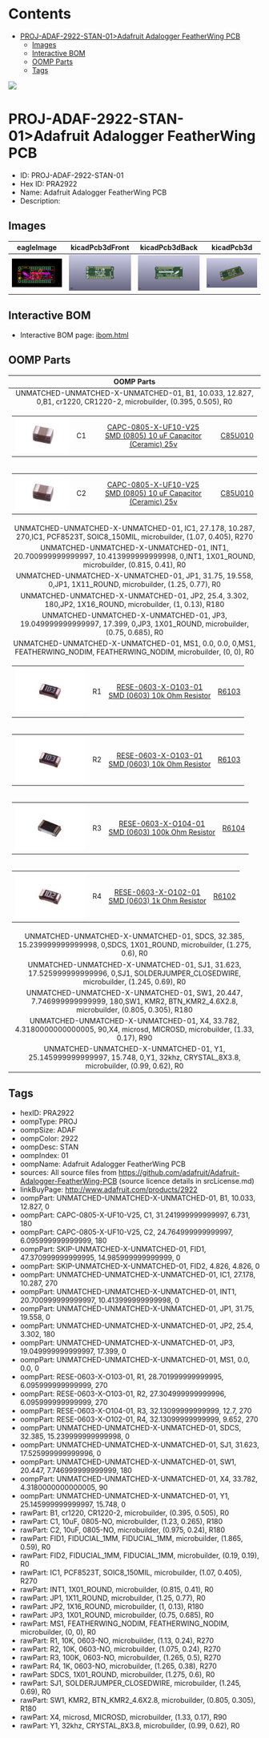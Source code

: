 



Contents
========

* [PROJ-ADAF-2922-STAN-01>Adafruit Adalogger FeatherWing PCB](#proj-adaf-2922-stan-01adafruit-adalogger-featherwing-pcb)
	* [Images](#images)
	* [Interactive BOM](#interactive-bom)
	* [OOMP Parts](#oomp-parts)
	* [Tags](#tags)
  
![][im]
# PROJ-ADAF-2922-STAN-01>Adafruit Adalogger FeatherWing PCB

- ID: PROJ-ADAF-2922-STAN-01
- Hex ID: PRA2922
- Name: Adafruit Adalogger FeatherWing PCB
- Description: 

## Images
  
  

|eagleImage|kicadPcb3dFront|kicadPcb3dBack|kicadPcb3d|
| :---: | :---: | :---: | :---: |
|[![eagleImage](eagleImage_140.png)](eagleImage_600.png)|[![kicadPcb3dFront](kicadPcb3dFront_140.png)](kicadPcb3dFront_600.png)|[![kicadPcb3dBack](kicadPcb3dBack_140.png)](kicadPcb3dBack_600.png)|[![kicadPcb3d](kicadPcb3d_140.png)](kicadPcb3d_600.png)|

## Interactive BOM

- Interactive BOM page: [ibom.html](kicad/bom/ibom.html)

## OOMP Parts
  

|OOMP Parts|
| :---: |
|UNMATCHED-UNMATCHED-X-UNMATCHED-01, B1, 10.033, 12.827, 0,B1, cr1220, CR1220-2, microbuilder, (0.395, 0.505), R0|
|<table><tr><td>![CAPC-0805-X-UF10-V25](https://raw.githubusercontent.com/oomlout/oomlout_OOMP_parts/main/CAPC-0805-X-UF10-V25/image_140.jpg)</td><td> C1</td><td>[CAPC-0805-X-UF10-V25<br>SMD (0805) 10 uF Capacitor (Ceramic) 25v](https://github.com/oomlout/oomlout_OOMP_parts/tree/main/CAPC-0805-X-UF10-V25/)</td><td>[C85U010](https://github.com/oomlout/oomlout_OOMP_parts/tree/main/CAPC-0805-X-UF10-V25/)</td></tr></table>|
|<table><tr><td>![CAPC-0805-X-UF10-V25](https://raw.githubusercontent.com/oomlout/oomlout_OOMP_parts/main/CAPC-0805-X-UF10-V25/image_140.jpg)</td><td> C2</td><td>[CAPC-0805-X-UF10-V25<br>SMD (0805) 10 uF Capacitor (Ceramic) 25v](https://github.com/oomlout/oomlout_OOMP_parts/tree/main/CAPC-0805-X-UF10-V25/)</td><td>[C85U010](https://github.com/oomlout/oomlout_OOMP_parts/tree/main/CAPC-0805-X-UF10-V25/)</td></tr></table>|
|UNMATCHED-UNMATCHED-X-UNMATCHED-01, IC1, 27.178, 10.287, 270,IC1, PCF8523T, SOIC8_150MIL, microbuilder, (1.07, 0.405), R270|
|UNMATCHED-UNMATCHED-X-UNMATCHED-01, INT1, 20.700999999999997, 10.413999999999998, 0,INT1, 1X01_ROUND, microbuilder, (0.815, 0.41), R0|
|UNMATCHED-UNMATCHED-X-UNMATCHED-01, JP1, 31.75, 19.558, 0,JP1, 1X11_ROUND, microbuilder, (1.25, 0.77), R0|
|UNMATCHED-UNMATCHED-X-UNMATCHED-01, JP2, 25.4, 3.302, 180,JP2, 1X16_ROUND, microbuilder, (1, 0.13), R180|
|UNMATCHED-UNMATCHED-X-UNMATCHED-01, JP3, 19.049999999999997, 17.399, 0,JP3, 1X01_ROUND, microbuilder, (0.75, 0.685), R0|
|UNMATCHED-UNMATCHED-X-UNMATCHED-01, MS1, 0.0, 0.0, 0,MS1, FEATHERWING_NODIM, FEATHERWING_NODIM, microbuilder, (0, 0), R0|
|<table><tr><td>![RESE-0603-X-O103-01](https://raw.githubusercontent.com/oomlout/oomlout_OOMP_parts/main/RESE-0603-X-O103-01/image_140.jpg)</td><td> R1</td><td>[RESE-0603-X-O103-01<br>SMD (0603) 10k Ohm Resistor](https://github.com/oomlout/oomlout_OOMP_parts/tree/main/RESE-0603-X-O103-01/)</td><td>[R6103](https://github.com/oomlout/oomlout_OOMP_parts/tree/main/RESE-0603-X-O103-01/)</td></tr></table>|
|<table><tr><td>![RESE-0603-X-O103-01](https://raw.githubusercontent.com/oomlout/oomlout_OOMP_parts/main/RESE-0603-X-O103-01/image_140.jpg)</td><td> R2</td><td>[RESE-0603-X-O103-01<br>SMD (0603) 10k Ohm Resistor](https://github.com/oomlout/oomlout_OOMP_parts/tree/main/RESE-0603-X-O103-01/)</td><td>[R6103](https://github.com/oomlout/oomlout_OOMP_parts/tree/main/RESE-0603-X-O103-01/)</td></tr></table>|
|<table><tr><td>![RESE-0603-X-O104-01](https://raw.githubusercontent.com/oomlout/oomlout_OOMP_parts/main/RESE-0603-X-O104-01/image_140.jpg)</td><td> R3</td><td>[RESE-0603-X-O104-01<br>SMD (0603) 100k Ohm Resistor](https://github.com/oomlout/oomlout_OOMP_parts/tree/main/RESE-0603-X-O104-01/)</td><td>[R6104](https://github.com/oomlout/oomlout_OOMP_parts/tree/main/RESE-0603-X-O104-01/)</td></tr></table>|
|<table><tr><td>![RESE-0603-X-O102-01](https://raw.githubusercontent.com/oomlout/oomlout_OOMP_parts/main/RESE-0603-X-O102-01/image_140.jpg)</td><td> R4</td><td>[RESE-0603-X-O102-01<br>SMD (0603) 1k Ohm Resistor](https://github.com/oomlout/oomlout_OOMP_parts/tree/main/RESE-0603-X-O102-01/)</td><td>[R6102](https://github.com/oomlout/oomlout_OOMP_parts/tree/main/RESE-0603-X-O102-01/)</td></tr></table>|
|UNMATCHED-UNMATCHED-X-UNMATCHED-01, SDCS, 32.385, 15.239999999999998, 0,SDCS, 1X01_ROUND, microbuilder, (1.275, 0.6), R0|
|UNMATCHED-UNMATCHED-X-UNMATCHED-01, SJ1, 31.623, 17.525999999999996, 0,SJ1, SOLDERJUMPER_CLOSEDWIRE, microbuilder, (1.245, 0.69), R0|
|UNMATCHED-UNMATCHED-X-UNMATCHED-01, SW1, 20.447, 7.746999999999999, 180,SW1, KMR2, BTN_KMR2_4.6X2.8, microbuilder, (0.805, 0.305), R180|
|UNMATCHED-UNMATCHED-X-UNMATCHED-01, X4, 33.782, 4.3180000000000005, 90,X4, microsd, MICROSD, microbuilder, (1.33, 0.17), R90|
|UNMATCHED-UNMATCHED-X-UNMATCHED-01, Y1, 25.145999999999997, 15.748, 0,Y1, 32khz, CRYSTAL_8X3.8, microbuilder, (0.99, 0.62), R0|

## Tags

- hexID: PRA2922
- oompType: PROJ
- oompSize: ADAF
- oompColor: 2922
- oompDesc: STAN
- oompIndex: 01
- oompName: Adafruit Adalogger FeatherWing PCB
- sources: All source files from https://github.com/adafruit/Adafruit-Adalogger-FeatherWing-PCB (source licence details in srcLicense.md)
- linkBuyPage: http://www.adafruit.com/products/2922
- oompPart: UNMATCHED-UNMATCHED-X-UNMATCHED-01, B1, 10.033, 12.827, 0
- oompPart: CAPC-0805-X-UF10-V25, C1, 31.241999999999997, 6.731, 180
- oompPart: CAPC-0805-X-UF10-V25, C2, 24.764999999999997, 6.095999999999999, 180
- oompPart: SKIP-UNMATCHED-X-UNMATCHED-01, FID1, 47.370999999999995, 14.985999999999999, 0
- oompPart: SKIP-UNMATCHED-X-UNMATCHED-01, FID2, 4.826, 4.826, 0
- oompPart: UNMATCHED-UNMATCHED-X-UNMATCHED-01, IC1, 27.178, 10.287, 270
- oompPart: UNMATCHED-UNMATCHED-X-UNMATCHED-01, INT1, 20.700999999999997, 10.413999999999998, 0
- oompPart: UNMATCHED-UNMATCHED-X-UNMATCHED-01, JP1, 31.75, 19.558, 0
- oompPart: UNMATCHED-UNMATCHED-X-UNMATCHED-01, JP2, 25.4, 3.302, 180
- oompPart: UNMATCHED-UNMATCHED-X-UNMATCHED-01, JP3, 19.049999999999997, 17.399, 0
- oompPart: UNMATCHED-UNMATCHED-X-UNMATCHED-01, MS1, 0.0, 0.0, 0
- oompPart: RESE-0603-X-O103-01, R1, 28.701999999999995, 6.095999999999999, 270
- oompPart: RESE-0603-X-O103-01, R2, 27.304999999999996, 6.095999999999999, 270
- oompPart: RESE-0603-X-O104-01, R3, 32.13099999999999, 12.7, 270
- oompPart: RESE-0603-X-O102-01, R4, 32.13099999999999, 9.652, 270
- oompPart: UNMATCHED-UNMATCHED-X-UNMATCHED-01, SDCS, 32.385, 15.239999999999998, 0
- oompPart: UNMATCHED-UNMATCHED-X-UNMATCHED-01, SJ1, 31.623, 17.525999999999996, 0
- oompPart: UNMATCHED-UNMATCHED-X-UNMATCHED-01, SW1, 20.447, 7.746999999999999, 180
- oompPart: UNMATCHED-UNMATCHED-X-UNMATCHED-01, X4, 33.782, 4.3180000000000005, 90
- oompPart: UNMATCHED-UNMATCHED-X-UNMATCHED-01, Y1, 25.145999999999997, 15.748, 0
- rawPart: B1, cr1220, CR1220-2, microbuilder, (0.395, 0.505), R0
- rawPart: C1, 10uF, 0805-NO, microbuilder, (1.23, 0.265), R180
- rawPart: C2, 10uF, 0805-NO, microbuilder, (0.975, 0.24), R180
- rawPart: FID1, FIDUCIAL_1MM, FIDUCIAL_1MM, microbuilder, (1.865, 0.59), R0
- rawPart: FID2, FIDUCIAL_1MM, FIDUCIAL_1MM, microbuilder, (0.19, 0.19), R0
- rawPart: IC1, PCF8523T, SOIC8_150MIL, microbuilder, (1.07, 0.405), R270
- rawPart: INT1, 1X01_ROUND, microbuilder, (0.815, 0.41), R0
- rawPart: JP1, 1X11_ROUND, microbuilder, (1.25, 0.77), R0
- rawPart: JP2, 1X16_ROUND, microbuilder, (1, 0.13), R180
- rawPart: JP3, 1X01_ROUND, microbuilder, (0.75, 0.685), R0
- rawPart: MS1, FEATHERWING_NODIM, FEATHERWING_NODIM, microbuilder, (0, 0), R0
- rawPart: R1, 10K, 0603-NO, microbuilder, (1.13, 0.24), R270
- rawPart: R2, 10K, 0603-NO, microbuilder, (1.075, 0.24), R270
- rawPart: R3, 100K, 0603-NO, microbuilder, (1.265, 0.5), R270
- rawPart: R4, 1K, 0603-NO, microbuilder, (1.265, 0.38), R270
- rawPart: SDCS, 1X01_ROUND, microbuilder, (1.275, 0.6), R0
- rawPart: SJ1, SOLDERJUMPER_CLOSEDWIRE, microbuilder, (1.245, 0.69), R0
- rawPart: SW1, KMR2, BTN_KMR2_4.6X2.8, microbuilder, (0.805, 0.305), R180
- rawPart: X4, microsd, MICROSD, microbuilder, (1.33, 0.17), R90
- rawPart: Y1, 32khz, CRYSTAL_8X3.8, microbuilder, (0.99, 0.62), R0



[im]: kicadPcb3d_450.png
